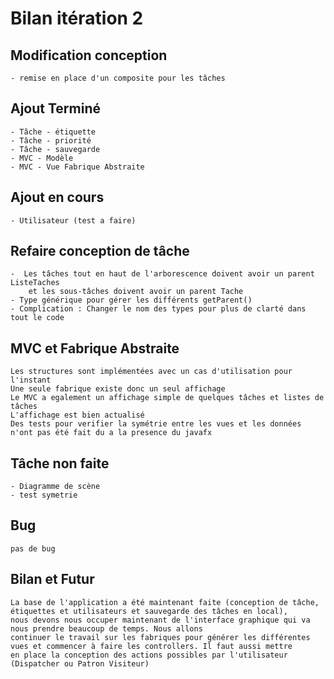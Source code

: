 # Bilan itération 2

## Modification conception
    - remise en place d'un composite pour les tâches

## Ajout Terminé
    - Tâche - étiquette
    - Tâche - priorité
    - Tâche - sauvegarde
    - MVC - Modèle
    - MVC - Vue Fabrique Abstraite

## Ajout en cours
    - Utilisateur (test a faire)

## Refaire conception de tâche
    -  Les tâches tout en haut de l'arborescence doivent avoir un parent ListeTaches
        et les sous-tâches doivent avoir un parent Tache
    - Type générique pour gérer les différents getParent()
    - Complication : Changer le nom des types pour plus de clarté dans tout le code

## MVC et Fabrique Abstraite
    Les structures sont implémentées avec un cas d'utilisation pour l'instant
    Une seule fabrique existe donc un seul affichage
    Le MVC a egalement un affichage simple de quelques tâches et listes de tâches
    L'affichage est bien actualisé
    Des tests pour verifier la symétrie entre les vues et les données n'ont pas été fait du a la presence du javafx

## Tâche non faite
    - Diagramme de scène
    - test symetrie

## Bug
    pas de bug

## Bilan et Futur
    La base de l'application a été maintenant faite (conception de tâche, étiquettes et utilisateurs et sauvegarde des tâches en local), 
    nous devons nous occuper maintenant de l'interface graphique qui va nous prendre beaucoup de temps. Nous allons
    continuer le travail sur les fabriques pour générer les différentes vues et commencer à faire les controllers. Il faut aussi mettre 
    en place la conception des actions possibles par l'utilisateur (Dispatcher ou Patron Visiteur)